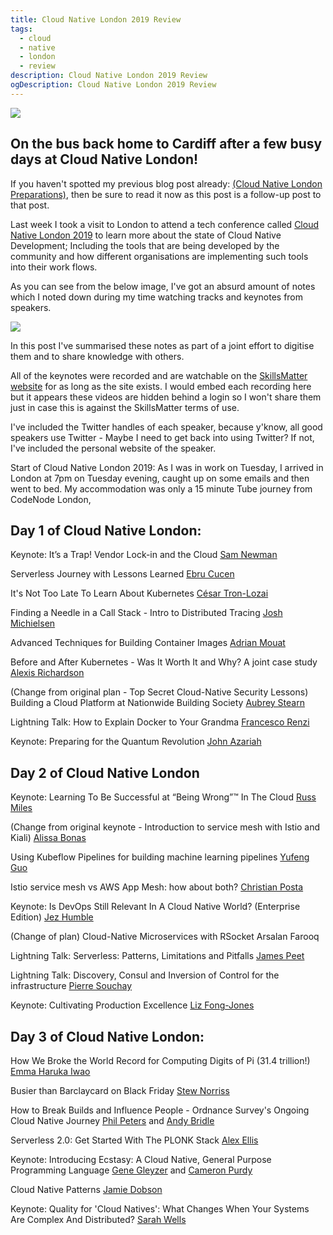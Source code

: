 ```yaml
---
title: Cloud Native London 2019 Review
tags:
  - cloud
  - native
  - london
  - review
description: Cloud Native London 2019 Review
ogDescription: Cloud Native London 2019 Review
---
```


<img src="{{ site.baseurl }}/static/img/posts/cloud-native-london/london-to-cardiff.PNG" class="img-fluid">

## On the bus back home to Cardiff after a few busy days at Cloud Native London!

If you haven't spotted my previous blog post already: [(Cloud Native London Preparations)](/blogposts/2019-09-22-cloud-native-london-preparation.html), then be sure to read it now as this post is a follow-up post to that post.

Last week I took a visit to London to attend a tech conference called [Cloud Native London 2019](https://skillsmatter.com/conferences/11723-cloudnative-london-2019) to learn more about the state of Cloud Native Development; Including the tools that are being developed by the community and how different organisations are implementing such tools into their work flows.

<!--more-->

As you can see from the below image, I've got an absurd amount of notes which I noted down during my time watching tracks and keynotes from speakers.

<img src="{{ site.baseurl }}/static/img/posts/cloud-native-london/notes.jpg" class="img-fluid">

In this post I've summarised these notes as part of a joint effort to digitise them and to share knowledge with others.

All of the keynotes were recorded and are watchable on the [SkillsMatter website](https://skillsmatter.com/skillscasts/) for as long as the site exists. I would embed each recording here but it appears these videos are hidden behind a login so I won't share them just in case this is against the SkillsMatter terms of use.

I've included the Twitter handles of each speaker, because y'know, all good speakers use Twitter - Maybe I need to get back into using Twitter? If not, I've included the personal website of the speaker.

Start of Cloud Native London 2019:
As I was in work on Tuesday, I arrived in London at 7pm on Tuesday evening, caught up on some emails and then went to bed. My accommodation was only a 15 minute Tube journey from 
CodeNode London,


## Day 1 of Cloud Native London:
Keynote: It’s a Trap! Vendor Lock-in and the Cloud
[Sam Newman](https://samnewman.io/index.html)

Serverless Journey with Lessons Learned
[Ebru Cucen](https://twitter.com/ebrucucen)

It's Not Too Late To Learn About Kubernetes
[César Tron-Lozai](https://itnext.io/@cesar.tronlozai)

Finding a Needle in a Call Stack - Intro to Distributed Tracing
[Josh Michielsen](https://mickey.dev/)

Advanced Techniques for Building Container Images
[Adrian Mouat](https://twitter.com/adrianmouat)

Before and After Kubernetes - Was It Worth It and Why? A joint case study
[Alexis Richardson](https://twitter.com/monadic)

(Change from original plan - Top Secret Cloud-Native Security Lessons)
Building a Cloud Platform at Nationwide Building Society 
[Aubrey Stearn](https://twitter.com/auberryberry)

Lightning Talk: How to Explain Docker to Your Grandma
[Francesco Renzi](https://twitter.com/rentziass)

Keynote: Preparing for the Quantum Revolution
[John Azariah](https://twitter.com/johnazariah)


## Day 2 of Cloud Native London
Keynote: Learning To Be Successful at “Being Wrong”™ In The Cloud
[Russ Miles](http://www.russmiles.com/)

(Change from original keynote - Introduction to service mesh with Istio and Kiali)
[Alissa Bonas]()

Using Kubeflow Pipelines for building machine learning pipelines
[Yufeng Guo](https://twitter.com/yufengg)

Istio service mesh vs AWS App Mesh: how about both?
[Christian Posta]()

Keynote: Is DevOps Still Relevant In A Cloud Native World? (Enterprise Edition)
[Jez Humble]()

(Change of plan)
Cloud-Native Microservices with RSocket
Arsalan Farooq

Lightning Talk: Serverless: Patterns, Limitations and Pitfalls
[James Peet]()

Lightning Talk: Discovery, Consul and Inversion of Control for the infrastructure
[Pierre Souchay]()

Keynote: Cultivating Production Excellence
[Liz Fong-Jones]()


## Day 3 of Cloud Native London:
How We Broke the World Record for Computing Digits of Pi (31.4 trillion!)
[Emma Haruka Iwao](https://twitter.com/Yuryu)

Busier than Barclaycard on Black Friday
[Stew Norriss]()

How to Break Builds and Influence People - Ordnance Survey's Ongoing Cloud Native Journey
[Phil Peters](https://twitter.com/_PhilPeters) and [Andy Bridle](https://skillsmatter.com/legacy_profile/andy-bridle)

Serverless 2.0: Get Started With The PLONK Stack
[Alex Ellis](https://twitter.com/alexellisuk)

Keynote: Introducing Ecstasy: A Cloud Native, General Purpose Programming Language
[Gene Gleyzer](https://twitter.com/gene_gleyzer) and [Cameron Purdy](https://twitter.com/cpurdy)

Cloud Native Patterns
[Jamie Dobson](https://twitter.com/JamieDobson)

Keynote: Quality for 'Cloud Natives': What Changes When Your Systems Are Complex And Distributed?
[Sarah Wells](https://twitter.com/sarahjwells)



